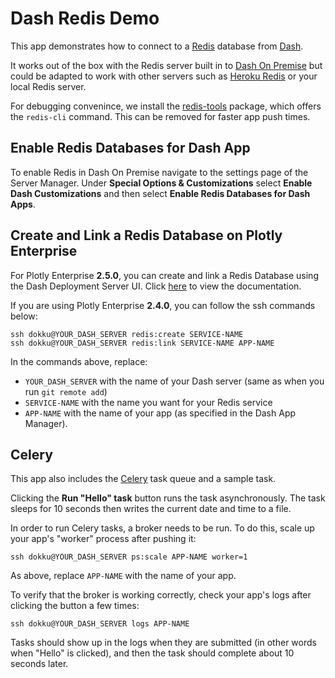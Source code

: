 # Dash Redis Demo

This app demonstrates how to connect to a [Redis](https://redis.io) database
from [Dash](https://plot.ly/dash).

It works out of the box with the Redis server built in to
[Dash On Premise](https://plot.ly/products/on-premise/) but could be adapted
to work with other servers such as
[Heroku Redis](https://elements.heroku.com/addons/heroku-redis) or your
local Redis server.

For debugging convenince, we install the
[redis-tools](https://packages.ubuntu.com/trusty/database/redis-tools)
package, which offers the `redis-cli` command. This can be removed
for faster app push times.

## Enable Redis Databases for Dash App

To enable Redis in Dash On Premise navigate to the settings page of the Server Manager. Under **Special Options & Customizations** select **Enable Dash Customizations** and then select **Enable Redis Databases for Dash Apps**.

## Create and Link a Redis Database on Plotly Enterprise

For Plotly Enterprise **2.5.0**, you can create and link a Redis Database using the Dash Deployment Server UI. Click [here](https://dash.plot.ly/dash-deployment-server/redis-database) to view the documentation. 

If you are using Plotly Enterprise **2.4.0**, you can follow the ssh commands below:

```
ssh dokku@YOUR_DASH_SERVER redis:create SERVICE-NAME
ssh dokku@YOUR_DASH_SERVER redis:link SERVICE-NAME APP-NAME
```

In the commands above, replace:
* `YOUR_DASH_SERVER` with the name of your Dash server (same as when you run `git remote add`)
* `SERVICE-NAME` with the name you want for your Redis service
* `APP-NAME` with the name of your app (as specified in the Dash App Manager).

## Celery

This app also includes the [Celery](http://docs.celeryproject.org/en/latest/getting-started/introduction.html)
task queue and a sample task.

Clicking the **Run "Hello" task** button runs the task asynchronously. The
task sleeps for 10 seconds then writes the current date and time to a file.

In order to run Celery tasks, a broker needs to be run. To do this, scale
up your app's "worker" process after pushing it:

```
ssh dokku@YOUR_DASH_SERVER ps:scale APP-NAME worker=1
```

As above, replace `APP-NAME` with the name of your app.

To verify that the broker is working correctly, check your app's logs after
clicking the button a few times:

```
ssh dokku@YOUR_DASH_SERVER logs APP-NAME
```

Tasks should show up in the logs when they are submitted (in other words
when "Hello" is clicked), and then the task should complete about 10 seconds
later.
